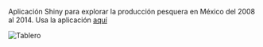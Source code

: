 Aplicación Shiny para explorar la producción pesquera en México del 2008 al 2014. Usa la aplicación [aquí](https://jaimeleal.shinyapps.io/produccion-pesquera-mexico/)

![Tablero]("/produccion-pesquera.png") 
